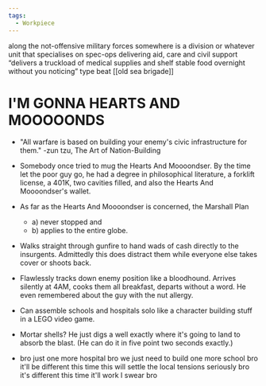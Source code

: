```yaml
---
tags:
  - Workpiece
---
```

along the not-offensive military forces somewhere is a division or whatever unit that specialises on spec-ops delivering aid, care and civil support 
“delivers a truckload of medical supplies and shelf stable food overnight without you noticing” type beat
[[old sea brigade]]
# I'M GONNA HEARTS AND MOOOOONDS
- "All warfare is based on building your enemy's civic infrastructure for them."
	-zun tzu, The Art of Nation-Building

- Somebody once tried to mug the Hearts And Moooondser. By the time let the poor guy go, he had a degree in philosophical literature, a forklift license, a 401K, two cavities filled, and also the Hearts And Moooondser's wallet.

- As far as the Hearts And Moooondser is concerned, the Marshall Plan 
	- a) never stopped and 
	- b) applies to the entire globe.

- Walks straight through gunfire to hand wads of cash directly to the insurgents. Admittedly this does distract them while everyone else takes cover or shoots back.
- Flawlessly tracks down enemy position like a bloodhound. Arrives silently at 4AM, cooks them all breakfast, departs without a word.
	He even remembered about the guy with the nut allergy.
	
- Can assemble schools and hospitals solo like a character building stuff in a LEGO video game.

- Mortar shells? He just digs a well exactly where it's going to land to absorb the blast. (He can do it in five point two seconds exactly.)

- bro just one more hospital bro we just need to build one more school bro it'll be different this time this will settle the local tensions seriously bro it's different this time it'll work I swear bro